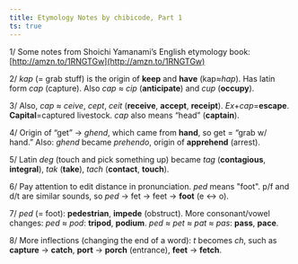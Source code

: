 ```yaml
---
title: Etymology Notes by chibicode, Part 1
ts: true
---
```


1/ Some notes from Shoichi Yamanami’s English etymology book: [http://amzn.to/1RNGTGw](http://amzn.to/1RNGTGw)

2/ *kap* (= grab stuff) is the origin of **keep** and **have** (kap≈*hap*). Has latin form *cap* (capture). Also *cap* ≈ *cip* (**anticipate**) and *cup* (**occupy**).

3/ Also, *cap* ≈ *ceive*, *cept*, *ceit* (**receive**, **accept**, **receipt**). *Ex*+*cap*=**escape**. **Capital**=captured livestock. *cap* also means “head” (**captain**).

4/ Origin of “get” → *ghend*, which came from **hand**, so get = “grab w/ hand.” Also: *ghend* became *prehendo*, origin of **apprehend** (arrest).

5/ Latin *deg* (touch and pick something up) became *tag* (**contagious**, **integral**), *tak* (**take**), *tach* (**contact**, **touch**).

6/ Pay attention to edit distance in pronunciation. *ped* means "foot". p/f and d/t are similar sounds, so *ped* → fet → feet → **foot** (e ↔ o).

7/ *ped* (= foot): **pedestrian**, **impede** (obstruct). More consonant/vowel changes: *ped* ≈ *pod*: **tripod**, **podium**. *ped* ≈ *pet* ≈ *pat* ≈ *pas*: **pass**, **pace**.

8/ More inflections (changing the end of a word): *t* becomes *ch*, such as **capture** → **catch**, **port** → **porch** (entrance), **feet** → **fetch**.
